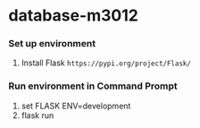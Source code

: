 # database-m3012

### Set up environment
1. Install Flask `https://pypi.org/project/Flask/`


### Run environment in Command Prompt
1. set FLASK ENV=development
2. flask run
